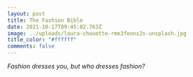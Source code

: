 ```yaml
---
layout: post
title: The Fashion Bible
date: 2021-10-17T09:45:02.763Z
image: ../uploads/laura-chouette-rme3feons2s-unsplash.jpg
title_color: "#ffffff"
comments: false
---
```

*Fashion dresses you, but who dresses fashion?*